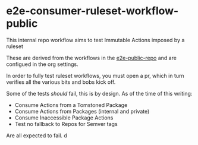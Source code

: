 # e2e-consumer-ruleset-workflow-public
This internal repo workflow aims to test Immutable Actions imposed by a ruleset

These are derived from the workflows in the [e2e-public-repo](https://github.com/immutable-actions/e2e-test-consumer-public) and are configued in the org settings. 

In order to fully test ruleset workflows, you must open a pr, which in turn verifies all the various bits and bobs kick off. 

Some of the tests *should* fail, this is by design. As of the time of this writing: 

- Consume Actions from a Tomstoned Package
- Consume Actions from Packages (internal and private) 
- Consume Inaccessible Package Actions
- Test no fallback to Repos for Semver tags

Are all expected to fail. d
